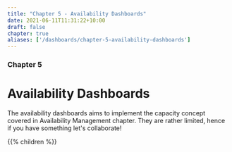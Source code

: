 ```yaml
---
title: "Chapter 5 - Availability Dashboards"
date: 2021-06-11T11:31:22+10:00
draft: false
chapter: true
aliases: ['/dashboards/chapter-5-availability-dashboards']
---
```


### Chapter 5

# Availability Dashboards

The availability dashboards aims to implement the capacity concept covered in Availability Management chapter. They are rather limited, hence if you have something let's collaborate!

{{% children %}}
